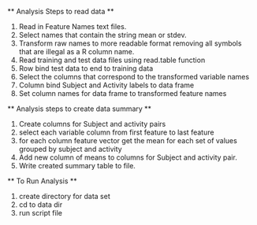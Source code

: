 ** Analysis Steps to read data **
1. Read in Feature Names text files.
2. Select names that contain the string mean or stdev.
3. Transform raw names to more readable format removing all symbols that are illegal as a R column name.
4. Read training and test data files using read.table function
4. Row bind test data to end to training data
5. Select the columns that correspond to the transformed variable names
6. Column bind Subject and Activity labels to data frame
7. Set column names for data frame to transformed feature names

** Analysis steps to create data summary **
1. Create columns for Subject and activity pairs
2. select each variable column from first feature to last feature
3. for each column feature vector get the mean for each set of values grouped by subject and activity
4. Add new column of means to columns for Subject and activity pair.
5. Write created summary table to file.

** To Run Analysis **
1. create directory for data set
2. cd to data dir
3. run script file
